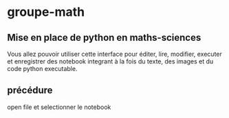 # groupe-math
## Mise en place de python en maths-sciences

Vous allez pouvoir utiliser cette interface pour éditer, lire, modifier,  executer et enregistrer des notebook 
integrant à la fois du texte, des images et du code python executable.

## précédure
open file et selectionner le notebook
